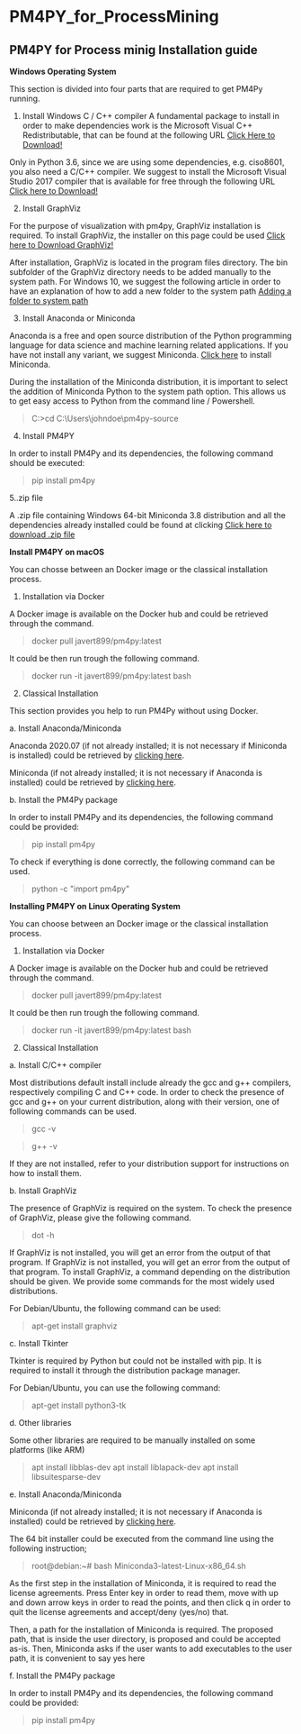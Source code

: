 # PM4PY_for_ProcessMining

 ## PM4PY for Process minig Installation guide 
 
  __Windows Operating System__
  
  This section is divided into four parts that are required to get PM4Py running.
  
   1. Install Windows C / C++ compiler 
      A fundamental package to install in order to make dependencies work is the Microsoft Visual C++ Redistributable, that can be found at the following URL
  [Click Here to Download!](https://support.microsoft.com/en-us/help/2977003/the-latest-supported-visual-c-downloads)
  
  Only in Python 3.6, since we are using some dependencies, e.g. ciso8601, you also need a C/C++ compiler. We suggest to install the Microsoft Visual Studio 2017 compiler that is available for free through the following URL
  [Click here to Download!](https://visualstudio.microsoft.com/de/thank-you-downloading-visual-studio/?sku=Community&rel=15)
  
   2. Install GraphViz
    
   For the purpose of visualization with pm4py, GraphViz installation is required. To install GraphViz, the installer on this page could be used
   [Click here to Download GraphViz!](https://graphviz.org/download/)
   
   After installation, GraphViz is located in the program files directory. The bin subfolder of the GraphViz directory needs to be added manually to the system path. For Windows 10, we suggest the following article in order to have an explanation of how to add a new folder to the system path [Adding a folder to system path](https://stackoverflow.com/questions/44272416/how-to-add-a-folder-to-path-environment-variable-in-windows-10-with-screensho)
   
   3. Install Anaconda or Miniconda 
   
   Anaconda is a free and open source distribution of the Python programming language for data science and machine learning related applications. If you have not install any variant, we suggest Miniconda. [Click here]() to install Miniconda.
   
   During the installation of the Miniconda distribution, it is important to select the addition of Miniconda Python to the system path option. This allows us to get easy access to Python from the command line / Powershell.
   
   > C:\>cd C:\Users\johndoe\pm4py-source
  
  4. Install PM4PY

   In order to install PM4Py and its dependencies, the following command should be executed:
   
   >pip install pm4py
   
  5..zip file
  
  A .zip file containing Windows 64-bit Miniconda 3.8 distribution and all the dependencies already installed could be found at clicking
  [Click here to download .zip file](https://drive.google.com/file/d/1KzIntSeIPJrjSzsrD93MZHAW4au-Wbgm/view)
  
 
 
 __Install PM4PY on macOS__
  
  You can chosse between an Docker image or the classical installation process.
  
  1. Installation via Docker
  
  A Docker image is available on the Docker hub and could be retrieved through the command.
  
  >docker pull javert899/pm4py:latest
  
  It could be then run trough the following command.
  
  >docker run -it javert899/pm4py:latest bash
  
  2. Classical Installation
  
  This section provides you help to run PM4Py without using Docker.
  
   a. Install Anaconda/Miniconda
  
   Anaconda 2020.07 (if not already installed; it is not necessary if Miniconda is installed) could be retrieved by [clicking here]().

   Miniconda (if not already installed; it is not necessary if Anaconda is installed) could be retrieved by [clicking here]().
   
   b. Install the PM4Py package
   
   In order to install PM4Py and its dependencies, the following command could be provided:
   
   >pip install pm4py
   
   To check if everything is done correctly, the following command can be used.
   
   >python -c "import pm4py"
   
   
   
   __Installing PM4PY on Linux Operating System__
   
   You can choose between an Docker image or the classical installation process.
   
   1. Installation via Docker
   
   A Docker image is available on the Docker hub and could be retrieved through the command.
   
   >docker pull javert899/pm4py:latest
   
   It could be then run trough the following command.
   
   >docker run -it javert899/pm4py:latest bash

   2. Classical Installation
   
   a. Install C/C++ compiler
   
   Most distributions default install include already the gcc and g++ compilers, respectively compiling C and C++ code. In order to check the presence of gcc and      g++ on your current distribution, along with their version, one of following commands can be used.
   
   >gcc -v
   
   >g++ -v
   
   If they are not installed, refer to your distribution support for instructions on how to install them.
   
   b. Install GraphViz
   
   The presence of GraphViz is required on the system. To check the presence of GraphViz, please give the following command.
   
   >dot -h
   
   If GraphViz is not installed, you will get an error from the output of that program. If GraphViz is not installed, you will get an error from the output of that    program. To install GraphViz, a command depending on the distribution should be given. We provide some commands for the most widely used distributions.

   For Debian/Ubuntu, the following command can be used:
   
   >apt-get install graphviz
   
   c. Install Tkinter
   
   Tkinter is required by Python but could not be installed with pip. It is required to install it through the distribution package manager.

   For Debian/Ubuntu, you can use the following command:
   
   >apt-get install python3-tk
   
   d. Other libraries
   
   Some other libraries are required to be manually installed on some platforms (like ARM)
   
   >apt install libblas-dev
   >apt install liblapack-dev
   >apt install libsuitesparse-dev
   
  e. Install Anaconda/Miniconda
  
  Miniconda (if not already installed; it is not necessary if Anaconda is installed) could be retrieved by [clicking here]().

  The 64 bit installer could be executed from the command line using the following instruction;
  
  >root@debian:~# bash Miniconda3-latest-Linux-x86_64.sh
  
  As the first step in the installation of Miniconda, it is required to read the license agreements. Press Enter key in order to read them, move with up and down     arrow keys in order to read the points, and then click q in order to quit the license agreements and accept/deny (yes/no) that.

  Then, a path for the installation of Miniconda is required. The proposed path, that is inside the user directory, is proposed and could be accepted as-is. Then,   Miniconda asks if the user wants to add executables to the user path, it is convenient to say yes here
  
  f. Install the PM4Py package
  
  In order to install PM4Py and its dependencies, the following command could be provided:
  
  >pip install pm4py
 
